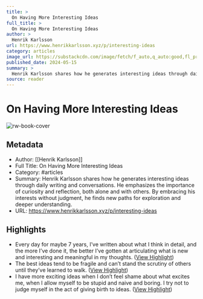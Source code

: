 ```yaml
---
title: >
  On Having More Interesting Ideas
full_title: >
  On Having More Interesting Ideas
author: >
  Henrik Karlsson
url: https://www.henrikkarlsson.xyz/p/interesting-ideas
category: articles
image_url: https://substackcdn.com/image/fetch/f_auto,q_auto:good,fl_progressive:steep/https%3A%2F%2Fsubstack-post-media.s3.amazonaws.com%2Fpublic%2Fimages%2Ff940b52b-5bd3-4337-af0c-692d20612436_684x676.png
published_date: 2024-05-15
summary: >
  Henrik Karlsson shares how he generates interesting ideas through daily writing and conversations. He emphasizes the importance of curiosity and reflection, both alone and with others. By embracing his interests without judgment, he finds new paths for exploration and deeper understanding.
source: reader
---
```

# On Having More Interesting Ideas

![rw-book-cover](https://substackcdn.com/image/fetch/f_auto,q_auto:good,fl_progressive:steep/https%3A%2F%2Fsubstack-post-media.s3.amazonaws.com%2Fpublic%2Fimages%2Ff940b52b-5bd3-4337-af0c-692d20612436_684x676.png)

## Metadata
- Author: [[Henrik Karlsson]]
- Full Title: On Having More Interesting Ideas
- Category: #articles
- Summary: Henrik Karlsson shares how he generates interesting ideas through daily writing and conversations. He emphasizes the importance of curiosity and reflection, both alone and with others. By embracing his interests without judgment, he finds new paths for exploration and deeper understanding.
- URL: https://www.henrikkarlsson.xyz/p/interesting-ideas

## Highlights
- Every day for maybe 7 years, I’ve written about what I think in detail, and the more I’ve done it, the better I’ve gotten at articulating what is new and interesting and meaningful in my thoughts. ([View Highlight](https://read.readwise.io/read/01j94xx1pfe0cztknsk7x69xst))
- The best ideas tend to be fragile and can’t stand the scrutiny of others until they’ve learned to walk. ([View Highlight](https://read.readwise.io/read/01j94xw96qx1mepb027chgdeg9))
- I have more exciting ideas when I don’t feel shame about what excites me, when I allow myself to be stupid and naive and boring. I try not to judge myself in the act of giving birth to ideas. ([View Highlight](https://read.readwise.io/read/01j94xxt8eb80aame6kpak7j32))


